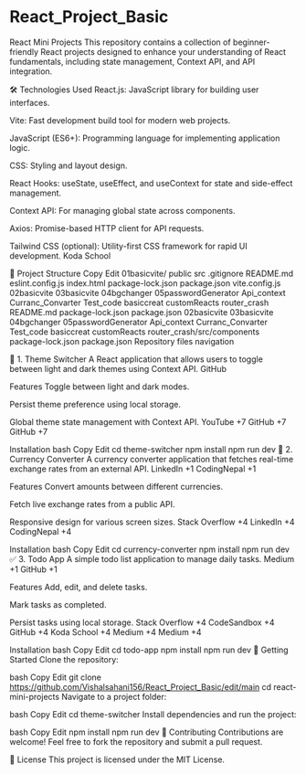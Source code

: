 # React_Project_Basic

React Mini Projects
This repository contains a collection of beginner-friendly React projects designed to enhance your understanding of React fundamentals, including state management, Context API, and API integration.

🛠️ Technologies Used
React.js: JavaScript library for building user interfaces.

Vite: Fast development build tool for modern web projects.

JavaScript (ES6+): Programming language for implementing application logic.

CSS: Styling and layout design.

React Hooks: useState, useEffect, and useContext for state and side-effect management.

Context API: For managing global state across components.

Axios: Promise-based HTTP client for API requests.

Tailwind CSS (optional): Utility-first CSS framework for rapid UI development.
Koda School

📁 Project Structure
Copy
Edit
01basicvite/
public
src
.gitignore
README.md
eslint.config.js
index.html
package-lock.json
package.json
vite.config.js
02basicvite
03basicvite
04bgchanger
05passwordGenerator
Api_context
Curranc_Convarter
Test_code
basiccreat
customReacts
router_crash
README.md
package-lock.json
package.json
02basicvite
03basicvite
04bgchanger
05passwordGenerator
Api_context
Curranc_Convarter
Test_code
basiccreat
customReacts
router_crash/src/components
package-lock.json
package.json
Repository files navigation

🎨 1. Theme Switcher
A React application that allows users to toggle between light and dark themes using Context API.
GitHub

Features
Toggle between light and dark modes.

Persist theme preference using local storage.

Global theme state management with Context API.
YouTube
+7
GitHub
+7
GitHub
+7

Installation
bash
Copy
Edit
cd theme-switcher
npm install
npm run dev
💱 2. Currency Converter
A currency converter application that fetches real-time exchange rates from an external API.
LinkedIn
+1
CodingNepal
+1

Features
Convert amounts between different currencies.

Fetch live exchange rates from a public API.

Responsive design for various screen sizes.
Stack Overflow
+4
LinkedIn
+4
CodingNepal
+4

Installation
bash
Copy
Edit
cd currency-converter
npm install
npm run dev
✅ 3. Todo App
A simple todo list application to manage daily tasks.
Medium
+1
GitHub
+1

Features
Add, edit, and delete tasks.

Mark tasks as completed.

Persist tasks using local storage.
Stack Overflow
+4
CodeSandbox
+4
GitHub
+4
Koda School
+4
Medium
+4
Medium
+4

Installation
bash
Copy
Edit
cd todo-app
npm install
npm run dev
🚀 Getting Started
Clone the repository:

bash
Copy
Edit
git clone https://github.com/Vishalsahani156/React_Project_Basic/edit/main
cd react-mini-projects
Navigate to a project folder:

bash
Copy
Edit
cd theme-switcher
Install dependencies and run the project:

bash
Copy
Edit
npm install
npm run dev
🤝 Contributing
Contributions are welcome! Feel free to fork the repository and submit a pull request.

📄 License
This project is licensed under the MIT License.



